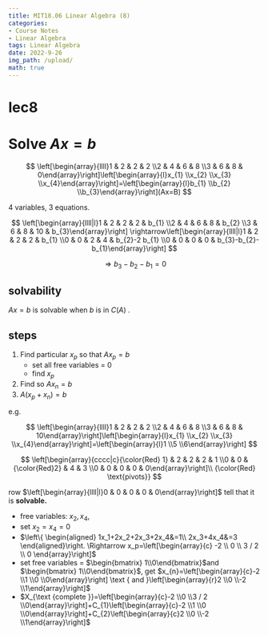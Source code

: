 ```yaml
---
title: MIT18.06 Linear Algebra (8)
categories:
- Course Notes
- Linear Algebra
tags: Linear Algebra
date: 2022-9-26
img_path: /upload/
math: true
---
```


# lec8

# Solve $Ax=b$

$$
\left[\begin{array}{llll}1 & 2 & 2 & 2 \\2 & 4 & 6 & 8 \\3 & 6 & 8 & 0\end{array}\right]\left[\begin{array}{l}x_{1} \\x_{2} \\x_{3} \\x_{4}\end{array}\right]=\left[\begin{array}{l}b_{1} \\b_{2} \\b_{3}\end{array}\right](Ax=B)
$$

4 variables, 3 equations.

$$
\left[\begin{array}{llll|l}1 & 2 & 2 & 2 & b_{1} \\2 & 4 & 6 & 8 & b_{2} \\3 & 6 & 8 & 10 & b_{3}\end{array}\right] \rightarrow\left[\begin{array}{llll|l}1 & 2 & 2 & 2 & b_{1} \\0 & 0 & 2 & 4 & b_{2}-2 b_{1} \\0 & 0 & 0 & 0 & b_{3}-b_{2}-b_{1}\end{array}\right]
$$

$$
\Rightarrow b_3-b_2-b_1=0
$$

## solvability

$Ax=b$ is solvable when $b$ is in $C(A)$ .

## steps

1. Find particular $x_p$ so that $Ax_p=b$
    - set all free variables = 0
    - find $x_p$
2. Find  so $Ax_n=b$
3. $A(x_p+x_n)=b$

e.g.

$$
\left[\begin{array}{llll}1 & 2 & 2 & 2 \\2 & 4 & 6 & 8 \\3 & 6 & 8 & 10\end{array}\right]\left[\begin{array}{l}x_{1} \\x_{2} \\x_{3} \\x_{4}\end{array}\right]=\left[\begin{array}{l}1 \\5 \\6\end{array}\right]
$$

$$
\left[\begin{array}{cccc|c}{\color{Red} 1}  & 2 & 2 & 2 & 1 \\0 & 0 & {\color{Red}2}  & 4 & 3 \\0 & 0 & 0 & 0 & 0\end{array}\right]\\ {\color{Red} \text{pivots}} 
$$

row $\left[\begin{array}{llll|l}0 & 0 & 0 & 0 & 0\end{array}\right]$ tell that it is **solvable.**

- free variables: $x_2,x_4$,
- set $x_2=x_4=0$
- $\left\{ \begin{aligned}
1x_1+2x_2+2x_3+2x_4&=1\\
2x_3+4x_4&=3
\end{aligned}\right.
\Rightarrow
x_p=\left[\begin{array}{c}
-2 \\
0 \\
3 / 2 \\
0
\end{array}\right]$
- set free variables = $\begin{bmatrix} 1\\0\end{bmatrix}$and $\begin{bmatrix} 1\\0\end{bmatrix}$, get $x_{n}=\left[\begin{array}{c}-2 \\1 \\0 \\0\end{array}\right] \text { and }\left[\begin{array}{r}2 \\0 \\-2 \\1\end{array}\right]$
- $X_{\text {complete }}=\left[\begin{array}{c}-2 \\0 \\3 / 2 \\0\end{array}\right]+C_{1}\left[\begin{array}{c}-2 \\1 \\0 \\0\end{array}\right]+C_{2}\left[\begin{array}{c}2 \\0 \\-2 \\1\end{array}\right]$